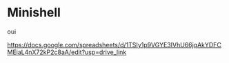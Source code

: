 # Minishell
oui

https://docs.google.com/spreadsheets/d/1TSIy1p9VGYE3IVhU66jqAkYDFCMEiaL4nX72kP2c8aA/edit?usp=drive_link
